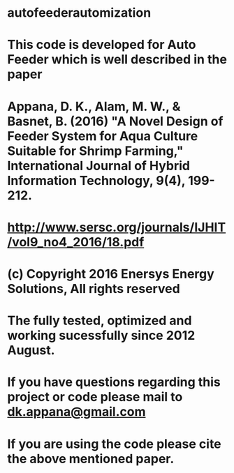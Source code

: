 # autofeederautomization
# This code is developed for Auto Feeder which is well described in the paper
# Appana, D. K., Alam, M. W., & Basnet, B. (2016) "A Novel Design of Feeder System for Aqua Culture Suitable for Shrimp Farming," International Journal of Hybrid Information Technology, 9(4), 199-212.
# http://www.sersc.org/journals/IJHIT/vol9_no4_2016/18.pdf
# (c) Copyright 2016 Enersys Energy Solutions, All rights reserved
# The fully tested, optimized and working sucessfully since 2012 August. 
# If you have questions regarding this project or code please mail to dk.appana@gmail.com
# If you are using the code please cite the above mentioned paper.
